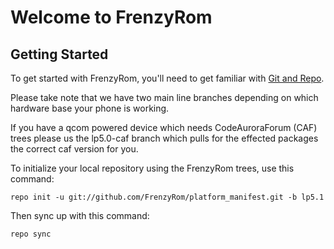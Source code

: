 Welcome to FrenzyRom
===================


Getting Started
---------------

To get started with FrenzyRom, you'll need to get familiar with
[Git and Repo](http://source.android.com/download/using-repo).

Please take note that we have two main line branches depending on
which hardware base your phone is working.

If you have a qcom powered device which needs CodeAuroraForum (CAF)
trees please us the lp5.0-caf branch which pulls for the effected packages
the correct caf version for you.

To initialize your local repository using the FrenzyRom trees, use this command:


	repo init -u git://github.com/FrenzyRom/platform_manifest.git -b lp5.1



Then sync up with this command:

	repo sync



